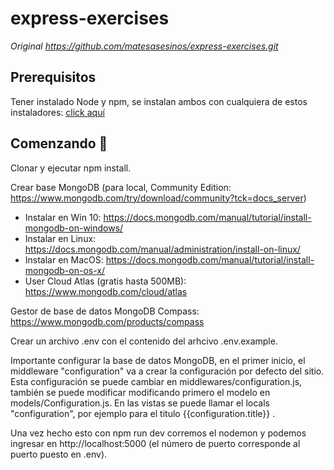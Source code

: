 # express-exercises
_Original https://github.com/matesasesinos/express-exercises.git_

## Prerequisitos
Tener instalado Node y npm, se instalan ambos con cualquiera de estos instaladores: [click aquí](https://nodejs.org/es/) 

## Comenzando 🚀
Clonar y ejecutar npm install.

Crear base MongoDB (para local, Community Edition: https://www.mongodb.com/try/download/community?tck=docs_server)

* Instalar en Win 10: https://docs.mongodb.com/manual/tutorial/install-mongodb-on-windows/
* Instalar en Linux: https://docs.mongodb.com/manual/administration/install-on-linux/
* Instalar en MacOS: https://docs.mongodb.com/manual/tutorial/install-mongodb-on-os-x/
* User Cloud Atlas (gratis hasta 500MB): https://www.mongodb.com/cloud/atlas

Gestor de base de datos MongoDB Compass: https://www.mongodb.com/products/compass

Crear un archivo .env con el contenido del arhcivo .env.example.

Importante configurar la base de datos MongoDB, en el primer inicio, el middleware "configuration" va a crear la configuración por defecto del sitio. Esta configuración se puede cambiar en middlewares/configuration.js, también se puede modificar modificando primero el modelo en models/Configuration.js. En las vistas se puede llamar el locals "configuration", por ejemplo para el titulo {{configuration.title}} .

Una vez hecho esto con npm run dev corremos el nodemon y podemos ingresar en http://localhost:5000 (el número de puerto corresponde al puerto puesto en .env).
